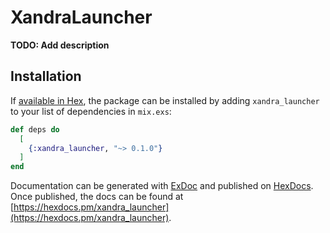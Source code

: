 # XandraLauncher

**TODO: Add description**

## Installation

If [available in Hex](https://hex.pm/docs/publish), the package can be installed
by adding `xandra_launcher` to your list of dependencies in `mix.exs`:

```elixir
def deps do
  [
    {:xandra_launcher, "~> 0.1.0"}
  ]
end
```

Documentation can be generated with [ExDoc](https://github.com/elixir-lang/ex_doc)
and published on [HexDocs](https://hexdocs.pm). Once published, the docs can
be found at [https://hexdocs.pm/xandra_launcher](https://hexdocs.pm/xandra_launcher).


